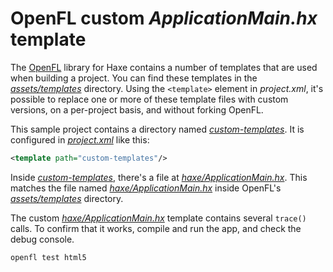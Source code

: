 # OpenFL custom _ApplicationMain.hx_ template

The [OpenFL](https://openfl.org) library for Haxe contains a number of templates that are used when building a project. You can find these templates in the [_assets/templates_](https://github.com/openfl/openfl/tree/develop/assets/templates) directory. Using the `<template>` element in _project.xml_, it's possible to replace one or more of these template files with custom versions, on a per-project basis, and without forking OpenFL.

This sample project contains a directory named [_custom-templates_](https://github.com/joshtynjala/openfl-custom-app-main-sample/tree/main/custom-templates). It is configured in [_project.xml_](https://github.com/joshtynjala/openfl-custom-app-main-sample/tree/main/project.xml) like this:

```xml
<template path="custom-templates"/>
```

Inside [_custom-templates_](https://github.com/joshtynjala/openfl-custom-app-main-sample/tree/main/custom-templates), there's a file at [_haxe/ApplicationMain.hx_](https://github.com/joshtynjala/openfl-custom-app-main-sample/tree/main/custom-templates/haxe/ApplicationMain.hx). This matches the file named [_haxe/ApplicationMain.hx_](https://github.com/openfl/openfl/tree/develop/assets/templates/haxe/ApplicationMain.hx) inside OpenFL's [_assets/templates_](https://github.com/openfl/openfl/tree/develop/assets/templates) directory.

The custom [_haxe/ApplicationMain.hx_](https://github.com/joshtynjala/openfl-custom-app-main-sample/tree/main/custom-templates/haxe/ApplicationMain.hx) template contains several `trace()` calls. To confirm that it works, compile and run the app, and check the debug console.

```sh
openfl test html5
```